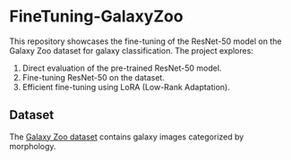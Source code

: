 # FineTuning-GalaxyZoo

This repository showcases the fine-tuning of the ResNet-50 model on the Galaxy Zoo dataset for galaxy classification. The project explores:  
1. Direct evaluation of the pre-trained ResNet-50 model.  
2. Fine-tuning ResNet-50 on the dataset.  
3. Efficient fine-tuning using LoRA (Low-Rank Adaptation).  

## Dataset  
The [Galaxy Zoo dataset](https://www.kaggle.com/c/galaxy-zoo-the-galaxy-challenge) contains galaxy images categorized by morphology.  
